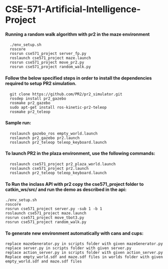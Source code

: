 # CSE-571-Artificial-Intelligence-Project

#### Running a random walk algorithm with pr2 in the maze environment
      ./env_setup.sh
      roscore
      rosrun cse571_project server_fp.py
      roslaunch cse571_project maze.launch
      rosrun cse571_project move_pr2.py
      rosrun cse571_project random_walk.py

#### Follow the below specified steps in order to install the dependencies required to setup PR2 simulation.

      git clone https://github.com/PR2/pr2_simulator.git
      rosdep install pr2_gazebo
      rosmake pr2_gazebo
      sudo apt-get install ros-kinetic-pr2-teleop
      rosmake pr2_teleop
      

#### Sample run:

      roslaunch gazebo_ros empty_world.launch
      roslaunch pr2_gazebo pr2.launch
      roslaunch pr2_teleop teleop_keyboard.launch
      

#### To launch PR2 in the plaza environment, use the following commands:
      
      roslaunch cse571_project pr2_plaza_world.launch
      roslaunch cse571_project pr2.launch
      roslaunch pr2_teleop teleop_keyboard.launch

#### To Run the inclass API with pr2 copy the cse571_project folder to catkin_ws/src/ and run the demo as described in the api:

	./env_setup.sh
	roscore
	rosrun cse571_project server.py -sub 1 -b 1
	roslaunch cse571_project maze.launch
	rosrun cse571_project move_tbot3.py
	rosrun cse571_project random_walk.py
#### To generate new environment automatically with cans and cups:

	replace mazeGenerator.py in scripts folder with given mazeGenerator.py
	replace server.py in scripts folder with given server.py
	replace action_server.py in scripts folder with given action_server.py
	Replace empty_world.sdf and maze.sdf files in worlds folder with given empty_world.sdf and maze.sdf files
